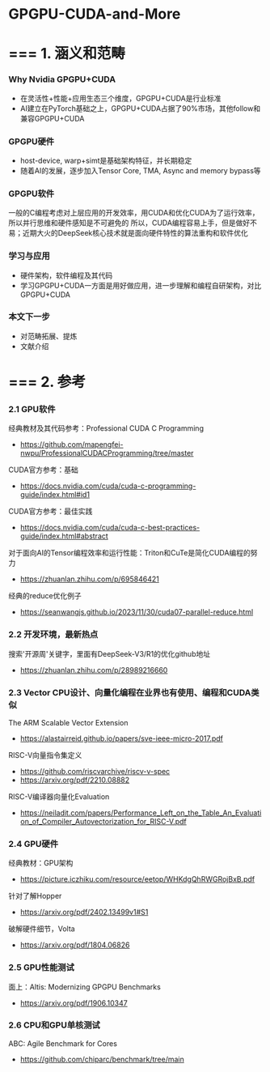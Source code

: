 # GPGPU-CUDA-and-More


# === 1. 涵义和范畴

### Why Nvidia GPGPU+CUDA
- 在灵活性+性能+应用生态三个维度，GPGPU+CUDA是行业标准
- AI建立在PyTorch基础之上，GPGPU+CUDA占据了90%市场，其他follow和兼容GPGPU+CUDA

### GPGPU硬件
- host-device, warp+simt是基础架构特征，并长期稳定
- 随着AI的发展，逐步加入Tensor Core, TMA, Async and memory bypass等

### GPGPU软件
一般的C编程考虑对上层应用的开发效率，用CUDA和优化CUDA为了运行效率，所以并行思维和硬件感知是不可避免的
所以，CUDA编程容易上手，但是做好不易；近期大火的DeepSeek核心技术就是面向硬件特性的算法重构和软件优化

### 学习与应用
- 硬件架构，软件编程及其代码
- 学习GPGPU+CUDA一方面是用好做应用，进一步理解和编程自研架构，对比GPGPU+CUDA

### 本文下一步
- 对范畴拓展、提炼
- 文献介绍

# === 2. 参考

### 2.1 GPU软件

经典教材及其代码参考：Professional CUDA C Programming
- https://github.com/mapengfei-nwpu/ProfessionalCUDACProgramming/tree/master

CUDA官方参考：基础
- https://docs.nvidia.com/cuda/cuda-c-programming-guide/index.html#id1

CUDA官方参考：最佳实践
- https://docs.nvidia.com/cuda/cuda-c-best-practices-guide/index.html#abstract

对于面向AI的Tensor编程效率和运行性能：Triton和CuTe是简化CUDA编程的努力
- https://zhuanlan.zhihu.com/p/695846421

经典的reduce优化例子
- https://seanwangjs.github.io/2023/11/30/cuda07-parallel-reduce.html


### 2.2 开发环境，最新热点

搜索'开源周'关键字，里面有DeepSeek-V3/R1的优化github地址
- https://zhuanlan.zhihu.com/p/28989216660

### 2.3 Vector CPU设计、向量化编程在业界也有使用、编程和CUDA类似

The ARM Scalable Vector Extension
- https://alastairreid.github.io/papers/sve-ieee-micro-2017.pdf

RISC-V向量指令集定义
- https://github.com/riscvarchive/riscv-v-spec
- https://arxiv.org/pdf/2210.08882

RISC-V编译器向量化Evaluation
- https://neiladit.com/papers/Performance_Left_on_the_Table_An_Evaluation_of_Compiler_Autovectorization_for_RISC-V.pdf

### 2.4 GPU硬件

经典教材：GPU架构
- https://picture.iczhiku.com/resource/eetop/WHKdgQhRWGRojBxB.pdf

针对了解Hopper
- https://arxiv.org/pdf/2402.13499v1#S1

破解硬件细节，Volta
- https://arxiv.org/pdf/1804.06826

### 2.5 GPU性能测试

面上：Altis: Modernizing GPGPU Benchmarks
- https://arxiv.org/pdf/1906.10347

### 2.6 CPU和GPU单核测试

ABC: Agile Benchmark for Cores
- https://github.com/chiparc/benchmark/tree/main

